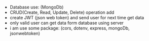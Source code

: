 - Database use: (MongoDb)
- CRUD(Create, Read, Update, Delete) operation add
- create JWT (json web token) and send user for next time get data
- only valid user can get data form database using server
- i am use some package: (cors, dotenv, express, mongoDb, jsonwebtoken)